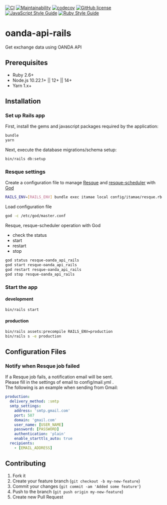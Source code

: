 [![CI](https://github.com/mishina2228/oanda-api-rails/workflows/ci/badge.svg)](https://github.com/mishina2228/oanda-api-rails/actions)
[![Maintainability](https://api.codeclimate.com/v1/badges/b6b9044754816afc195c/maintainability)](https://codeclimate.com/github/mishina2228/oanda-api-rails/maintainability)
[![codecov](https://codecov.io/gh/mishina2228/oanda-api-rails/branch/master/graph/badge.svg)](https://codecov.io/gh/mishina2228/oanda-api-rails)
[![GitHub license](https://img.shields.io/github/license/mishina2228/oanda-api-rails)](https://github.com/mishina2228/oanda-api-rails/blob/master/LICENSE)
[![JavaScript Style Guide](https://img.shields.io/badge/code_style-standard-brightgreen.svg)](https://standardjs.com)
[![Ruby Style Guide](https://img.shields.io/badge/code_style-rubocop-brightgreen.svg)](https://github.com/rubocop/rubocop)

# oanda-api-rails

Get exchange data using OANDA API

## Prerequisites

- Ruby 2.6+
- Node.js 10.22.1+ || 12+ || 14+
- Yarn 1.x+

## Installation

### Set up Rails app

First, install the gems and javascript packages required by the application:
```sh
bundle
yarn
```
Next, execute the database migrations/schema setup:
```sh
bin/rails db:setup
```

### Resque settings

Create a configuration file to manage [Resque](https://github.com/resque/resque) and [resque-scheduler](https://github.com/resque/resque-scheduler) with [God](http://godrb.com/)
```sh
RAILS_ENV=[RAILS_ENV] bundle exec itamae local config/itamae/resque.rb
```

Load configuration file
```sh
god -c /etc/god/master.conf
```

Resque, resque-scheduler operation with God
* check the status
* start
* restart
* stop
```sh
god status resque-oanda_api_rails
god start resque-oanda_api_rails
god restart resque-oanda_api_rails
god stop resque-oanda_api_rails
```

### Start the app

#### development
```sh
bin/rails start
```

#### production
```sh
bin/rails assets:precompile RAILS_ENV=production
bin/rails s -e production
```

## Configuration Files

### Notify when Resque job failed

If a Resque job fails, a notification email will be sent.  
Please fill in the settings of email to config/mail.yml .  
The following is an example when sending from Gmail:

```yml
production:
  delivery_method: :smtp
  smtp_settings:
    address: 'smtp.gmail.com'
    port: 587
    domain: 'gmail.com'
    user_name: [USER_NAME]
    password: [PASSWORD]
    authentication: 'plain'
    enable_starttls_auto: true
  recipients:
    - [EMAIL_ADDRESS]
```

## Contributing

1. Fork it
2. Create your feature branch (`git checkout -b my-new-feature`)
3. Commit your changes (`git commit -am 'Added some feature'`)
4. Push to the branch (`git push origin my-new-feature`)
5. Create new Pull Request
